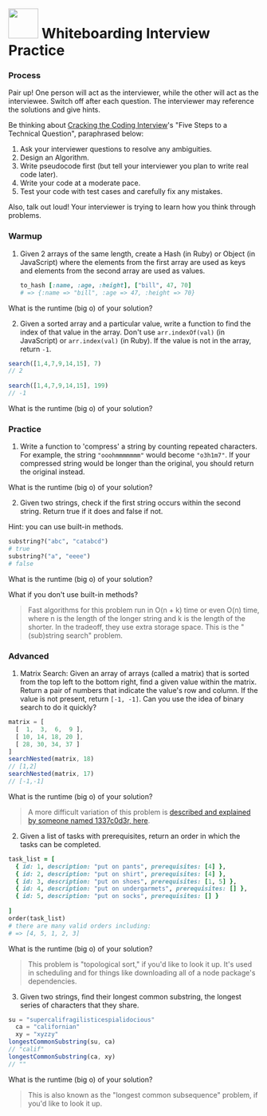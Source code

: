 # <img src="https://cloud.githubusercontent.com/assets/7833470/10899314/63829980-8188-11e5-8cdd-4ded5bcb6e36.png" height="60"> Whiteboarding Interview Practice

### Process

Pair up! One person will act as the interviewer, while the other will act as the interviewee.  Switch off after each question.  The interviewer may reference the solutions and give hints.  

Be thinking about <a href="http://www.amazon.com/Cracking-Coding-Interview-6th-Edition/dp/0984782850" target="_blank">Cracking the Coding Interview</a>'s "Five Steps to a Technical Question", paraphrased below:

1. Ask your interviewer questions to resolve any ambiguities.
2. Design an Algorithm.
3. Write pseudocode first (but tell your interviewer you plan to write real code later).
4. Write your code at a moderate pace.
5. Test your code with test cases and carefully fix any mistakes.

Also, talk out loud! Your interviewer is trying to learn how you think through problems.

### Warmup

1. Given 2 arrays of the same length, create a Hash (in Ruby) or Object (in JavaScript) where the elements from the first array are used as keys and elements from the second array are used as values.

	```ruby
	to_hash [:name, :age, :height], ["bill", 47, 70]
	# => {:name => "bill", :age => 47, :height => 70}
	```
	
What is the runtime (big o) of your solution?

2. Given a sorted array and a particular value, write a function to find the index of that value in the array. Don't use `arr.indexOf(val)` (in JavaScript) or `arr.index(val)` (in Ruby).  If the value is not in the array, return `-1`.  

  ```js
  search([1,4,7,9,14,15], 7)
  // 2
	
  search([1,4,7,9,14,15], 199)
  // -1
  ```

What is the runtime (big o) of your solution?
	
### Practice

1. Write a function to 'compress' a string by counting repeated characters.  For example, the string `"ooohmmmmmmm"` would become `"o3h1m7"`. If your compressed string would be longer than the original, you should return the original instead.

What is the runtime (big o) of your solution?


2. Given two strings, check if the first string occurs within the second string. Return true if it does and false if not. 

  Hint: you can use built-in methods.

  ```ruby
  substring?("abc", "catabcd")
  # true
  substring?("a", "eeee")
  # false
  ```
	
  What is the runtime (big o) of your solution?
	
  What if you don't use built-in methods?
	
  > Fast algorithms for this problem run in O(n + k) time or even O(n) time, where n is the length of the longer string and k is the length of the shorter. In the tradeoff, they use extra storage space. This is the "(sub)string search" problem.
	
	
	
	
### Advanced


1. Matrix Search: Given an array of arrays (called a matrix) that is sorted from the top left to the bottom right, find a given value within the matrix. Return a pair of numbers that indicate the value's row and column. If the value is not present, return `[-1, -1]`.  Can you use the idea of binary search to do it quickly?

  ```js
  matrix = [
  	[  1,  3,  6,  9 ],
  	[ 10, 14, 18, 20 ],
  	[ 28, 30, 34, 37 ]
  ]
  searchNested(matrix, 18)
  // [1,2]
  searchNested(matrix, 17)
  // [-1,-1]

  ```
	
	
What is the runtime (big o) of your solution?

  > A more difficult variation of this problem is <a href="http://articles.leetcode.com/2010/10/searching-2d-sorted-matrix.html" target="_blank">described and explained by someone named 1337c0d3r, here</a>.
	

2. Given a list of tasks with prerequisites, return an order in which the tasks can be completed.

  ```ruby
  task_list = [
    { id: 1, description: "put on pants", prerequisites: [4] },
    { id: 2, description: "put on shirt", prerequisites: [4] },
    { id: 3, description: "put on shoes", prerequisites: [1, 5] },
    { id: 4, description: "put on undergarmets", prerequisites: [] },
    { id: 5, description: "put on socks", prerequisites: [] }
    
  ]
  order(task_list)
  # there are many valid orders including:
  # => [4, 5, 1, 2, 3]
  ```
  
  What is the runtime (big o) of your solution?
  
  > This problem is "topological sort," if you'd like to look it up.  It's used in scheduling and for things like downloading all of a node package's dependencies. 

	
3. Given two strings, find their longest common substring, the longest series of characters that they share.


  ```js
  su = "supercalifragilisticespialidocious"
	ca = "californian"
	xy = "xyzzy"
  longestCommonSubstring(su, ca)
  // "calif"
  longestCommonSubstring(ca, xy)
  // ""

  ```

What is the runtime (big o) of your solution?

> This is also known as the "longest common subsequence" problem, if you'd like to look it up. 

